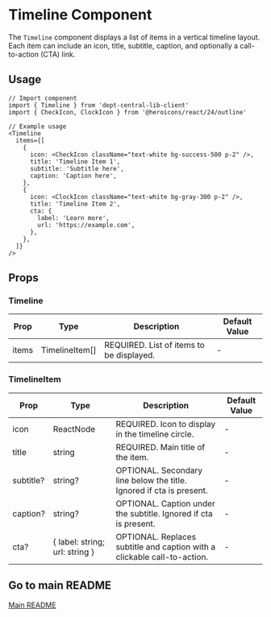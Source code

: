 # Timeline Component

The `Timeline` component displays a list of items in a vertical timeline layout. Each item can include an icon, title, subtitle, caption, and optionally a call-to-action (CTA) link.

## Usage

```tsx
// Import component
import { Timeline } from 'dept-central-lib-client'
import { CheckIcon, ClockIcon } from '@heroicons/react/24/outline'
```

```tsx
// Example usage
<Timeline
  items={[
    {
      icon: <CheckIcon className="text-white bg-success-500 p-2" />,
      title: 'Timeline Item 1',
      subtitle: 'Subtitle here',
      caption: 'Caption here',
    },
    {
      icon: <ClockIcon className="text-white bg-gray-300 p-2" />,
      title: 'Timeline Item 2',
      cta: {
        label: 'Learn more',
        url: 'https://example.com',
      },
    },
  ]}
/>
```

## Props

### Timeline

| Prop  | Type           | Description                              | Default Value |
| ----- | -------------- | ---------------------------------------- | ------------- |
| items | TimelineItem[] | REQUIRED. List of items to be displayed. | -             |

### TimelineItem

| Prop      | Type                           | Description                                                              | Default Value |
| --------- | ------------------------------ | ------------------------------------------------------------------------ | ------------- |
| icon      | ReactNode                      | REQUIRED. Icon to display in the timeline circle.                        | -             |
| title     | string                         | REQUIRED. Main title of the item.                                        | -             |
| subtitle? | string?                        | OPTIONAL. Secondary line below the title. Ignored if cta is present.     | -             |
| caption?  | string?                        | OPTIONAL. Caption under the subtitle. Ignored if cta is present.         | -             |
| cta?      | { label: string; url: string } | OPTIONAL. Replaces subtitle and caption with a clickable call-to-action. | -             |

## Go to main README

[Main README](../../../README.md#components)
